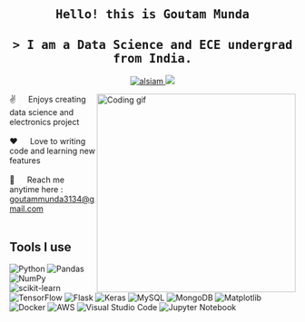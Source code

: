 
<h2 align="center">
  <samp>
    Hello! this is Goutam Munda
  </samp>
</h2>

<h2 align="center">
  <samp>
      > I am a Data Science and ECE undergrad from India.
  </samp>
    
</h2>

<p align="center">
  <a href="https://www.linkedin.com/in/goutam-munda-5b4554215/" target="_blank">
  <img src="https://img.shields.io/badge/LinkedIn-0077B5?style=for-the-badge&logo=linkedin&logoColor=white" alt="alsiam"/>
 </a>
  <a href="https://www.kaggle.com/goutammunda" target="_blank">
  <img src="https://img.shields.io/badge/Kaggle-035a7d?style=for-the-badge&logo=kaggle&logoColor=white"/>  
  </a>
</p>


<p>
 <img align="right" width="350" src="/assets/programmer.gif" alt="Coding gif" />
  
 ✌️ &emsp; Enjoys creating data science and electronics project <br/><br/>
 ❤️ &emsp; Love to writing code and learning new features <br/><br/>
 📧 &emsp; Reach me anytime here : goutammunda3134@gmail.com <br/><br/>

</p>

## Tools I use 
![Python](https://img.shields.io/badge/python-3670A0?style=for-the-badge&logo=python&logoColor=ffdd54)
![Pandas](https://img.shields.io/badge/pandas-%23150458.svg?style=for-the-badge&logo=pandas&logoColor=white)
![NumPy](https://img.shields.io/badge/numpy-%23013243.svg?style=for-the-badge&logo=numpy&logoColor=white)
![scikit-learn](https://img.shields.io/badge/scikit--learn-%23F7931E.svg?style=for-the-badge&logo=scikit-learn&logoColor=white)
![TensorFlow](https://img.shields.io/badge/TensorFlow-%23FF6F00.svg?style=for-the-badge&logo=TensorFlow&logoColor=white)
![Flask](https://img.shields.io/badge/flask-%23000.svg?style=for-the-badge&logo=flask&logoColor=white)
![Keras](https://img.shields.io/badge/Keras-%23D00000.svg?style=for-the-badge&logo=Keras&logoColor=white)
![MySQL](https://img.shields.io/badge/mysql-4479A1.svg?style=for-the-badge&logo=mysql&logoColor=white)
![MongoDB](https://img.shields.io/badge/MongoDB-%234ea94b.svg?style=for-the-badge&logo=mongodb&logoColor=white)
![Matplotlib](https://img.shields.io/badge/Matplotlib-%23ffffff.svg?style=for-the-badge&logo=Matplotlib&logoColor=black)
![Docker](https://img.shields.io/badge/docker-%230db7ed.svg?style=for-the-badge&logo=docker&logoColor=white)
![AWS](https://img.shields.io/badge/AWS-%23FF9900.svg?style=for-the-badge&logo=amazon-aws&logoColor=white)
![Visual Studio Code](https://img.shields.io/badge/Visual%20Studio%20Code-0078d7.svg?style=for-the-badge&logo=visual-studio-code&logoColor=white)
![Jupyter Notebook](https://img.shields.io/badge/jupyter-%23FA0F00.svg?style=for-the-badge&logo=jupyter&logoColor=white)


<!---
goutam-kul/goutam-kul is a ✨ special ✨ repository because its `README.md` (this file) appears on your GitHub profile.
You can click the Preview link to take a look at your changes.
--->
